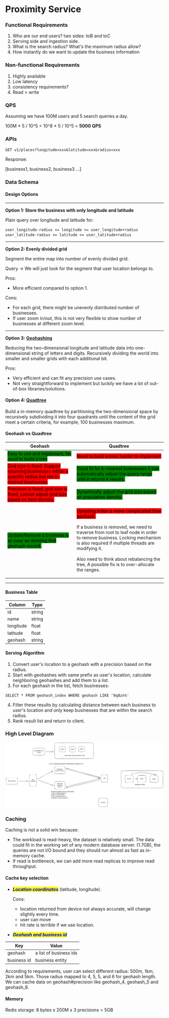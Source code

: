 # Proximity Service

### Functional Requirements

1. Who are our end users? two sides: toB and toC
2. Serving side and ingestion side.
3. What is the search radius? What's the maximum radius allow?
4. How instantly do we want to update the business information

### Non-functional Requirements

1. Highly available
2. Low latency
3. consistency requirements?
4. Read > write

### QPS

Assuming we have 100M users and 5 search queries a day.

100M \* 5 / 10^5 = 10^8 \* 5 / 10^5 = **5000 QPS**

### APIs

```
GET v1/places?longitude=xxx&latitude=xxx&radius=xxx
```

Response:

\[business1, business2, business3 ...]

### Data Schema

#### Design Options

***

**Option 1: Store the business with only longitude and latitude**

Plain query over longitude and latitude for:

```
user_longitude-radius <= longitude <= user_longitude+radius
user_latitude-radius <= latitude <= user_latitude+radius
```

***

**Option 2: Evenly divided grid**

Segment the entire map into number of evenly divided grid.

Query -> We will just look for the segment that user location belongs to.

Pros:

* More efficient compared to option 1.

Cons:

* For each grid, there might be unevenly distributed number of businesses.
* If user zoom in/out, this is not very flexible to show number of businesses at different zoom level.

***

**Option 3:** [**Geohashing**](../deep-dive/geospatial-indexing/geohash.md)

Reducing the two-dimensional longitude and latitude data into one-dimensional string of letters and digits. Recursively dividing the world into smaller and smaller grids with each additional bit.

Pros:

* Very efficient and can fit any precision use cases.
* Not very straightforward to implement but luckily we have a lot of out-of-box libraries/solutions.

#### Option 4: [Quadtree](../deep-dive/quadtree.md)

Build a in-memory quadtree by partitioning the two-dimensional space by recursively subdividing it into four quadrants until the content of the grid meet a certain criteria, for example, 100 businesses maximum.

#### Geohash vs Quadtree

| Geohash                                                                                                                                           | Quadtree                                                                                                                                                                                                                                                                                                                                                                                  |
| ------------------------------------------------------------------------------------------------------------------------------------------------- | ----------------------------------------------------------------------------------------------------------------------------------------------------------------------------------------------------------------------------------------------------------------------------------------------------------------------------------------------------------------------------------------- |
| <mark style="background-color:green;">Easy to use and implement, No need to build a tree</mark>                                                   | <mark style="background-color:red;">Need to build a tree, harder to implement</mark>                                                                                                                                                                                                                                                                                                      |
| <mark style="background-color:red;">Grid size is fixed. Support returning businesses within a specific radius but not k-nearest businesses</mark> | <mark style="background-color:green;">Good fit for k-nearest businesses it can automatically adjust the query range until it returns k results.</mark>                                                                                                                                                                                                                                    |
| <mark style="background-color:red;">Precision is fixed, grid size is fixed, cannot adjust grid size based on item density.</mark>                 | <mark style="background-color:green;">Dynamically adjust the grid size based on population density.</mark>                                                                                                                                                                                                                                                                                |
| <mark style="background-color:green;">Update/Remove a business is as easy as deleting that geohash record.</mark>                                 | <p><mark style="background-color:red;">Updating index is more complicated than geohash.</mark><br><br>If a business is removed, we need to traverse from root to leaf node in order to remove business. Locking mechanism is also required if multiple threads are modifying it.<br><br>Also need to think about rebalancing the tree, A possible fix is to over-allocate the ranges.</p> |

***

#### Business Table

| Column    | Type   |
| --------- | ------ |
| id        | string |
| name      | string |
| longitude | float  |
| latitude  | float  |
| geohash   | string |

#### Serving Algorithm

1. Convert user's location to a geohash with a precision based on the radius.
2. Start with geohashes with same prefix as user's location, calculate neighboring geohashes and add them to a list.
3. For each geohash in the list, fetch businesses:

```
SELECT * FROM geohash_index WHERE geohash LIKE '9q8zn%'
```

4. Filter these results by calculating distance between each business to user's location and only keep businesses that are within the search radius.
5. Rank result list and return to client.

### High Level Diagram

<img src="../../.gitbook/assets/file.excalidraw (1) (1) (1) (1) (1) (1) (1) (1) (1).svg" alt="" class="gitbook-drawing">

### Caching

Caching is not a solid win because:

* The workload is read-heavy, the dataset is relatively small. The data could fit in the working set of any modern database server. (1.7GB), the queries are not I/O bound and they should run almost as fast as in-memory cache.
* If read is bottleneck, we can add more read replicas to improve read throughput.

#### Cache key selection

*   _<mark style="color:blue;">**Location coordinates**</mark>_ (latitude, longitude).

    Cons:

    * location returned from device not always accurate, will change slightly every time.
    * user can move
    * hit rate is terrible if we use location.
* _<mark style="color:blue;">**Geohash and business id**</mark>_

| Key         | Value                  |
| ----------- | ---------------------- |
| geohash     | a list of business ids |
| business id | business entity        |

According to requirements, user can select different radius: 500m, 1km, 2km and 5km. Those radius mapped to 4, 5, 5, and 6 for geohash length. We can cache data on geohash#precision like geohash\_4, geohash\_5 and geohash\_6.

#### Memory

Redis storage: 8 bytes x 200M x 3 precisions = 5GB
